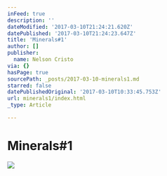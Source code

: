 ```yaml
---
inFeed: true
description: ''
dateModified: '2017-03-10T21:24:21.620Z'
datePublished: '2017-03-10T21:24:23.647Z'
title: 'Minerals#1'
author: []
publisher:
  name: Nelson Cristo
via: {}
hasPage: true
sourcePath: _posts/2017-03-10-minerals1.md
starred: false
datePublishedOriginal: '2017-03-10T10:33:45.753Z'
url: minerals1/index.html
_type: Article

---
```

# Minerals\#1
![](https://the-grid-user-content.s3-us-west-2.amazonaws.com/23d04362-e8dc-43e7-97e9-a8634348f570.jpg)